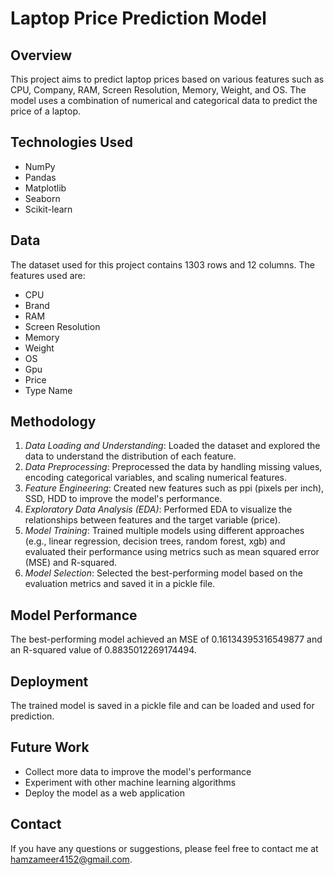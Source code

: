 
<h1>Laptop Price Prediction Model</h1>

<h2>Overview</h2>

This project aims to predict laptop prices based on various features such as CPU, Company, RAM, Screen Resolution, Memory, Weight, and OS. The model uses a combination of numerical and categorical data to predict the price of a laptop.

<h2>Technologies Used</h2>

- NumPy
- Pandas
- Matplotlib
- Seaborn
- Scikit-learn

<h2>Data</h2>

The dataset used for this project contains 1303 rows and 12 columns. The features used are:

- CPU
- Brand
- RAM
- Screen Resolution
- Memory
- Weight
- OS
- Gpu
- Price
- Type Name

<h2>Methodology</h2>

1. *Data Loading and Understanding*: Loaded the dataset and explored the data to understand the distribution of each feature.
2. *Data Preprocessing*: Preprocessed the data by handling missing values, encoding categorical variables, and scaling numerical features.
3. *Feature Engineering*: Created new features such as ppi (pixels per inch), SSD, HDD to improve the model's performance.
4. *Exploratory Data Analysis (EDA)*: Performed EDA to visualize the relationships between features and the target variable (price).
5. *Model Training*: Trained multiple models using different approaches (e.g., linear regression, decision trees, random forest, xgb) and evaluated their performance using metrics such as mean squared error (MSE) and R-squared.
6. *Model Selection*: Selected the best-performing model based on the evaluation metrics and saved it in a pickle file.

<h2>Model Performance</h2>

The best-performing model achieved an MSE of 0.16134395316549877 and an R-squared value of 0.8835012269174494.

<h2>Deployment</h2>

The trained model is saved in a pickle file and can be loaded and used for prediction.

<h2>Future Work</h2>

- Collect more data to improve the model's performance
- Experiment with other machine learning algorithms
- Deploy the model as a web application

<h2>Contact</h2>

If you have any questions or suggestions, please feel free to contact me at hamzameer4152@gmail.com.
